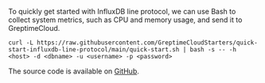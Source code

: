 
To quickly get started with InfluxDB line protocol, we can use Bash to collect system metrics, such as CPU and memory usage, and send it to GreptimeCloud.

```shell
curl -L https://raw.githubusercontent.com/GreptimeCloudStarters/quick-start-influxdb-line-protocol/main/quick-start.sh | bash -s -- -h <host> -d <dbname> -u <username> -p <password>
```

The source code is available on [GitHub](https://github.com/GreptimeCloudStarters/quick-start-influxdb-line-protocol).
